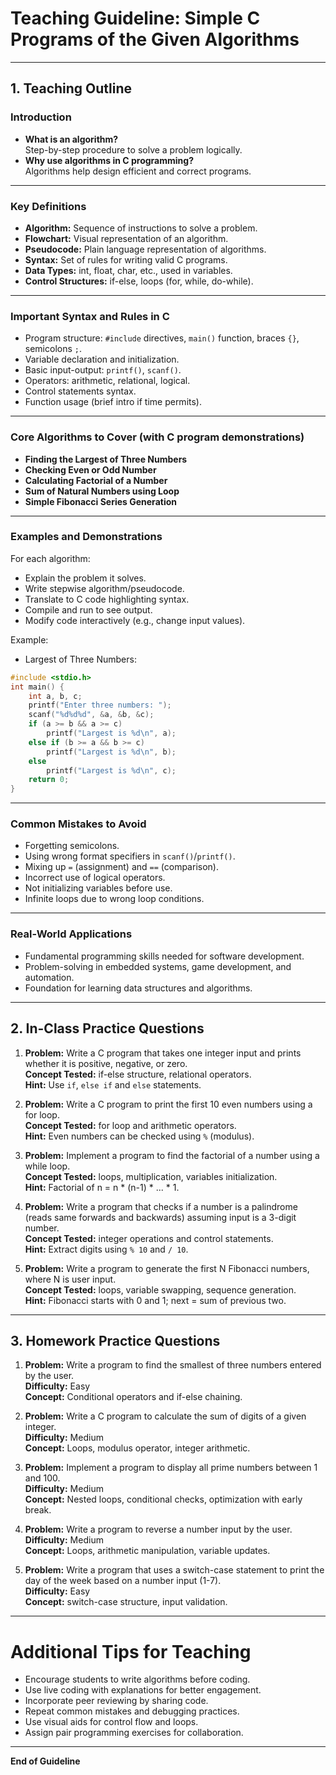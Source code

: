 # Teaching Guideline: Simple C Programs of the Given Algorithms

---

## 1. Teaching Outline

### Introduction
- **What is an algorithm?**  
  Step-by-step procedure to solve a problem logically.
- **Why use algorithms in C programming?**  
  Algorithms help design efficient and correct programs.

---

### Key Definitions
- **Algorithm:** Sequence of instructions to solve a problem.
- **Flowchart:** Visual representation of an algorithm.
- **Pseudocode:** Plain language representation of algorithms.
- **Syntax:** Set of rules for writing valid C programs.
- **Data Types:** int, float, char, etc., used in variables.
- **Control Structures:** if-else, loops (for, while, do-while).

---

### Important Syntax and Rules in C
- Program structure: `#include` directives, `main()` function, braces `{}`, semicolons `;`.
- Variable declaration and initialization.
- Basic input-output: `printf()`, `scanf()`.
- Operators: arithmetic, relational, logical.
- Control statements syntax.
- Function usage (brief intro if time permits).

---

### Core Algorithms to Cover (with C program demonstrations)
- **Finding the Largest of Three Numbers**
- **Checking Even or Odd Number**
- **Calculating Factorial of a Number**
- **Sum of Natural Numbers using Loop**
- **Simple Fibonacci Series Generation**

---

### Examples and Demonstrations
For each algorithm:
- Explain the problem it solves.
- Write stepwise algorithm/pseudocode.
- Translate to C code highlighting syntax.
- Compile and run to see output.
- Modify code interactively (e.g., change input values).

Example:
- Largest of Three Numbers:  
```c
#include <stdio.h>
int main() {
    int a, b, c;
    printf("Enter three numbers: ");
    scanf("%d%d%d", &a, &b, &c);
    if (a >= b && a >= c)
        printf("Largest is %d\n", a);
    else if (b >= a && b >= c)
        printf("Largest is %d\n", b);
    else
        printf("Largest is %d\n", c);
    return 0;
}
```

---

### Common Mistakes to Avoid
- Forgetting semicolons.
- Using wrong format specifiers in `scanf()`/`printf()`.
- Mixing up `=` (assignment) and `==` (comparison).
- Incorrect use of logical operators.
- Not initializing variables before use.
- Infinite loops due to wrong loop conditions.

---

### Real-World Applications
- Fundamental programming skills needed for software development.
- Problem-solving in embedded systems, game development, and automation.
- Foundation for learning data structures and algorithms.

---

## 2. In-Class Practice Questions

1. **Problem:** Write a C program that takes one integer input and prints whether it is positive, negative, or zero.  
   **Concept Tested:** if-else structure, relational operators.  
   **Hint:** Use `if`, `else if` and `else` statements.

2. **Problem:** Write a C program to print the first 10 even numbers using a for loop.  
   **Concept Tested:** for loop and arithmetic operators.  
   **Hint:** Even numbers can be checked using `%` (modulus).

3. **Problem:** Implement a program to find the factorial of a number using a while loop.  
   **Concept Tested:** loops, multiplication, variables initialization.  
   **Hint:** Factorial of n = n * (n-1) * ... * 1.

4. **Problem:** Write a program that checks if a number is a palindrome (reads same forwards and backwards) assuming input is a 3-digit number.  
   **Concept Tested:** integer operations and control statements.  
   **Hint:** Extract digits using `% 10` and `/ 10`.

5. **Problem:** Write a program to generate the first N Fibonacci numbers, where N is user input.  
   **Concept Tested:** loops, variable swapping, sequence generation.  
   **Hint:** Fibonacci starts with 0 and 1; next = sum of previous two.

---

## 3. Homework Practice Questions

1. **Problem:** Write a program to find the smallest of three numbers entered by the user.  
   **Difficulty:** Easy  
   **Concept:** Conditional operators and if-else chaining.

2. **Problem:** Write a C program to calculate the sum of digits of a given integer.  
   **Difficulty:** Medium  
   **Concept:** Loops, modulus operator, integer arithmetic.

3. **Problem:** Implement a program to display all prime numbers between 1 and 100.  
   **Difficulty:** Medium  
   **Concept:** Nested loops, conditional checks, optimization with early break.

4. **Problem:** Write a program to reverse a number input by the user.  
   **Difficulty:** Medium  
   **Concept:** Loops, arithmetic manipulation, variable updates.

5. **Problem:** Write a program that uses a switch-case statement to print the day of the week based on a number input (1-7).  
   **Difficulty:** Easy  
   **Concept:** switch-case structure, input validation.

---

# Additional Tips for Teaching
- Encourage students to write algorithms before coding.
- Use live coding with explanations for better engagement.
- Incorporate peer reviewing by sharing code.
- Repeat common mistakes and debugging practices.
- Use visual aids for control flow and loops.
- Assign pair programming exercises for collaboration.

---

**End of Guideline**